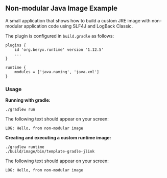 ## Non-modular Java Image Example

A small application that shows how to build a custom JRE image with non-modular application code
using SLF4J and LogBack Classic.

The plugin is configured in `build.gradle` as follows:

```
plugins {
    id 'org.beryx.runtime' version '1.12.5'
    ...
}

runtime {
    modules = ['java.naming', 'java.xml']
}
```

### Usage
**Running with gradle:**
```
./gradlew run
```

The following text should appear on your screen:
```
LOG: Hello, from non-modular image
```


**Creating and executing a custom runtime image:**
```
./gradlew runtime
./build/image/bin/template-gradle-jlink
```

The following text should appear on your screen:
```
LOG: Hello, from non-modular image
```